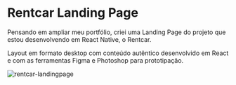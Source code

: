 # Rentcar Landing Page

Pensando em ampliar meu portfólio, criei uma Landing Page do projeto que estou desenvolvendo em React Native, o Rentcar.

Layout em formato desktop com conteúdo autêntico desenvolvido em React e com as ferramentas Figma e Photoshop para prototipação.

![rentcar-landingpage](https://user-images.githubusercontent.com/76922943/209489119-7c718598-a419-42ae-a60c-86439d4c8c31.jpg)
